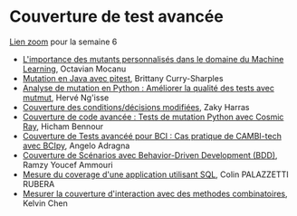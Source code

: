 # Couverture de test avancée

[Lien zoom](https://umontreal.zoom.us/j/82569332094?pwd=JOREZjnV51D4eKrGXYFaiAeSpJ7aUI.1) pour la semaine 6

- [L'importance des mutants personnalisés dans le domaine du Machine Learning](https://github.com/umontreal-diro/IFT3913/tree/main/presentations/Semaine6/KelvinChen), Octavian Mocanu
- [Mutation en Java avec pitest](https://github.com/umontreal-diro/IFT3913/tree/main/presentations/Semaine6/Brittany_Curry-Sharples), Brittany Curry-Sharples
- [Analyse de mutation en Python : Améliorer la qualité des tests avec mutmut](https://github.com/umontreal-diro/IFT3913/tree/main/presentations/Semaine6/Herve_Ngisse), Hervé Ng'isse
- [Couverture des conditions/décisions modifiées](https://github.com/umontreal-diro/IFT3913/tree/main/presentations/Semaine6/ZakyHarras), Zaky Harras
- [Couverture de code avancée : Tests de mutation Python avec Cosmic Ray](https://github.com/umontreal-diro/IFT3913/tree/main/presentations/Semaine6/Hicham_Bennour), Hicham Bennour
- [Couverture de Tests avancéé pour BCI : Cas pratique de CAMBI-tech avec BCIpy](https://github.com/umontreal-diro/IFT3913/tree/main/presentations/Semaine6/Angelo_Adragna), Angelo Adragna
- [Couverture de Scénarios avec Behavior-Driven Development (BDD)](https://github.com/umontreal-diro/IFT3913/tree/main/presentations/Semaine6/Ramzy-Youcef-Ammouri), Ramzy Youcef Ammouri
- [Mesure du coverage d'une application utilisant SQL](https://github.com/umontreal-diro/IFT3913/tree/main/presentations/Semaine6/Colin_PALAZZETTI%20RUBERA), Colin PALAZZETTI RUBERA
- [Mesurer la couverture d'interaction avec des methodes combinatoires](https://github.com/umontreal-diro/IFT3913/tree/main/presentations/Semaine6/KelvinChen), Kelvin Chen
  
